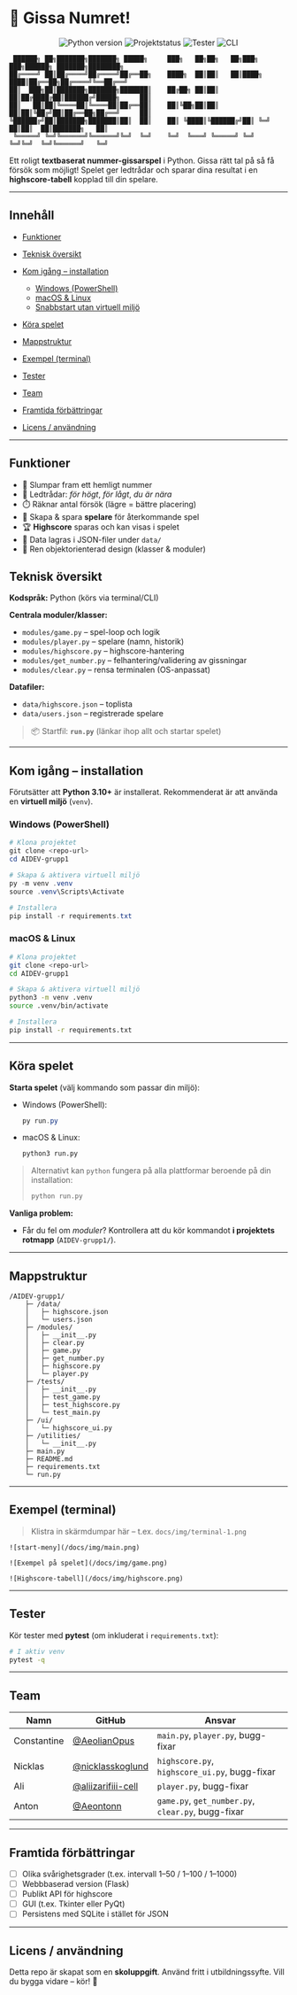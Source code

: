 # 🎯 Gissa Numret!

<p align="center">
  <img src="https://img.shields.io/badge/Python-3.10%2B-blue?logo=python&logoColor=white" alt="Python version">
  <img src="https://img.shields.io/badge/Projektstatus-Aktiv-success?style=flat-square" alt="Projektstatus">
  <img src="https://img.shields.io/badge/Tester-Pytest-orange?logo=pytest&logoColor=white" alt="Tester">
  <img src="https://img.shields.io/badge/Interface-CLI-black?style=flat-square" alt="CLI">
</p>

```
 ██████╗ ██╗███████╗███████╗ █████╗     ███╗   ██╗██╗   ██╗███╗   ███╗██████╗ ███████╗████████╗
██╔════╝ ██║██╔════╝██╔════╝██╔══██╗    ████╗  ██║██║   ██║████╗ ████║██╔══██╗██╔════╝╚══██╔══╝
██║  ███╗██║███████╗███████╗███████║    ██╔██╗ ██║██║   ██║██╔████╔██║██████╔╝█████╗     ██║   
██║   ██║██║╚════██║╚════██║██╔══██║    ██║╚██╗██║██║   ██║██║╚██╔╝██║██╔══██╗██╔══╝     ██║   
╚██████╔╝██║███████╗███████║██║  ██║    ██║ ╚████║╚██████╔╝██║ ╚═╝ ██║██║  ██║███████╗   ██║   
 ╚═════╝ ╚═╝╚══════╝╚══════╝╚═╝  ╚═╝    ╚═╝  ╚═══╝ ╚═════╝ ╚═╝     ╚═╝╚═╝  ╚═╝╚══════╝   ╚═╝   
```

Ett roligt **textbaserat nummer-gissarspel** i Python. Gissa rätt tal på så få försök som möjligt! Spelet ger ledtrådar och sparar dina resultat i en **highscore-tabell** kopplad till din spelare.

---

## Innehåll

* [Funktioner](#funktioner)
* [Teknisk översikt](#teknisk-översikt)
* [Kom igång – installation](#kom-igång--installation)

  * [Windows (PowerShell)](#windows-powershell)
  * [macOS & Linux](#macos--linux)
  * [Snabbstart utan virtuell miljö](#snabbstart-utan-virtuell-miljö)
* [Köra spelet](#köra-spelet)
* [Mappstruktur](#mappstruktur)
* [Exempel (terminal)](#exempel-terminal)
* [Tester](#tester)
* [Team](#team)
* [Framtida förbättringar](#framtida-förbättringar)
* [Licens / användning](#licens--användning)

---

## Funktioner

* 🔢 Slumpar fram ett hemligt nummer
* 💬 Ledtrådar: *för högt*, *för lågt*, *du är nära*
* ⏱️ Räknar antal försök (lägre = bättre placering)
* 👤 Skapa & spara **spelare** för återkommande spel
* 🏆 **Highscore** sparas och kan visas i spelet
* 💾 Data lagras i JSON-filer under `data/`
* 🧩 Ren objektorienterad design (klasser & moduler)

## Teknisk översikt

**Kodspråk:** Python (körs via terminal/CLI)

**Centrala moduler/klasser:**

* `modules/game.py` – spel-loop och logik
* `modules/player.py` – spelare (namn, historik)
* `modules/highscore.py` – highscore-hantering
* `modules/get_number.py` – felhantering/validering av gissningar
* `modules/clear.py` – rensa terminalen (OS-anpassat)

**Datafiler:**

* `data/highscore.json` – toplista
* `data/users.json` – registrerade spelare

> 📦 Startfil: **`run.py`** (länkar ihop allt och startar spelet)

---

## Kom igång – installation

Förutsätter att **Python 3.10+** är installerat. Rekommenderat är att använda en **virtuell miljö** (`venv`).

### Windows (PowerShell)

```powershell
# Klona projektet
git clone <repo-url>
cd AIDEV-grupp1

# Skapa & aktivera virtuell miljö
py -m venv .venv
source .venv\Scripts\Activate

# Installera
pip install -r requirements.txt
```

### macOS & Linux

```bash
# Klona projektet
git clone <repo-url>
cd AIDEV-grupp1

# Skapa & aktivera virtuell miljö
python3 -m venv .venv
source .venv/bin/activate

# Installera
pip install -r requirements.txt
```

---

## Köra spelet

**Starta spelet** (välj kommando som passar din miljö):

* Windows (PowerShell):

  ```powershell
  py run.py
  ```
* macOS & Linux:

  ```bash
  python3 run.py
  ```

> Alternativt kan `python` fungera på alla plattformar beroende på din installation:
>
> ```bash
> python run.py
> ```

**Vanliga problem:**

* Får du fel om *moduler*? Kontrollera att du kör kommandot **i projektets rotmapp** (`AIDEV-grupp1/`).

---

## Mappstruktur

```
/AIDEV-grupp1/
    ├─ /data/
    │   ├─ highscore.json
    │   └─ users.json
    ├─ /modules/
    │   ├─ __init__.py
    │   ├─ clear.py
    │   ├─ game.py
    │   ├─ get_number.py
    │   ├─ highscore.py
    │   └─ player.py
    ├─ /tests/
    │   ├─ __init__.py
    │   ├─ test_game.py
    │   ├─ test_highscore.py
    │   └─ test_main.py
    ├─ /ui/
    │   └─ highscore_ui.py
    ├─ /utilities/
    │   └─ __init__.py
    ├─ main.py
    ├─ README.md
    ├─ requirements.txt
    └─ run.py
```

---

## Exempel (terminal)

> Klistra in skärmdumpar här – t.ex. `docs/img/terminal-1.png`

```text
![start-meny](/docs/img/main.png)

![Exempel på spelet](/docs/img/game.png)

![Highscore-tabell](/docs/img/highscore.png)
```

---

## Tester

Kör tester med **pytest** (om inkluderat i `requirements.txt`):

```bash
# I aktiv venv
pytest -q
```

---

## Team

| Namn             | GitHub                                                     | Ansvar                     |
| ---------------- | ---------------------------------------------------------- | -------------------------- |
| Constantine      | [@AeolianOpus](https://github.com/AeolianOpus)             | `main.py`, `player.py`, bugg-fixar      |
| Nicklas        | [@nicklasskoglund](https://github.com/nicklasskoglund)     | `highscore.py`, `highscore_ui.py`, bugg-fixar |
| Ali              | [@aliizarifiii-cell](https://github.com/aliizarifiii-cell) | `player.py`, bugg-fixar    |
| Anton            | [@Aeontonn](https://github.com/Aeontonn)                   | `game.py`, `get_number.py`, `clear.py`, bugg-fixar      |

---

## Framtida förbättringar

* [ ] Olika svårighetsgrader (t.ex. intervall 1–50 / 1–100 / 1–1000)
* [ ] Webbbaserad version (Flask)
* [ ] Publikt API för highscore
* [ ] GUI (t.ex. Tkinter eller PyQt)
* [ ] Persistens med SQLite i stället för JSON

---

## Licens / användning

Detta repo är skapat som en **skoluppgift**. Använd fritt i utbildningssyfte. Vill du bygga vidare – kör! 💪
